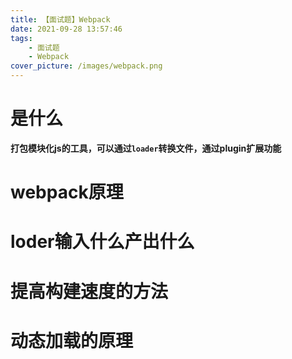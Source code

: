 ```yaml
---
title: 【面试题】Webpack
date: 2021-09-28 13:57:46
tags:
    - 面试题
    - Webpack
cover_picture: /images/webpack.png
---
```

# 是什么
**打包模块化js的工具，可以通过```loader```转换文件，通过plugin扩展功能**
# webpack原理
# loder输入什么产出什么
# 提高构建速度的方法
# 动态加载的原理
